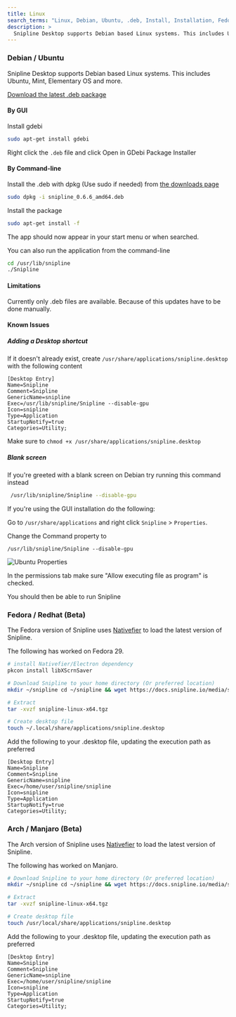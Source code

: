 ```yaml
---
title: Linux
search_terms: "Linux, Debian, Ubuntu, .deb, Install, Installation, Fedora, .rpm"
description: >
  Snipline Desktop supports Debian based Linux systems. This includes Ubuntu, Mint, Elementary OS and more.
---
```


### Debian / Ubuntu

Snipline Desktop supports Debian based Linux systems. This includes Ubuntu, Mint, Elementary OS and more.

[Download the latest .deb package](https://desktop.downloads.snipline.io/download/latest/linux_64)

#### By GUI

Install gdebi

~~~bash
sudo apt-get install gdebi
~~~

Right click the `.deb` file and click Open in GDebi Package Installer


#### By Command-line

Install the .deb with dpkg (Use sudo if needed) from [the downloads page](https://desktop.downloads.snipline.io)

~~~bash
sudo dpkg -i snipline_0.6.6_amd64.deb
~~~

Install the package

~~~bash
sudo apt-get install -f
~~~

The app should now appear in your start menu or when searched.

You can also run the application from the command-line

~~~bash
cd /usr/lib/snipline
./Snipline
~~~

#### Limitations

Currently only .deb files are available. Because of this updates have to be done manually.

#### Known Issues

##### Adding a Desktop shortcut

If it doesn't already exist, create `/usr/share/applications/snipline.desktop` with the following content

~~~
[Desktop Entry]
Name=Snipline
Comment=Snipline
GenericName=snipline
Exec=/usr/lib/snipline/Snipline --disable-gpu
Icon=snipline
Type=Application
StartupNotify=true
Categories=Utility;
~~~

Make sure to `chmod +x /usr/share/applications/snipline.desktop`

##### Blank screen

If you're greeted with a blank screen on Debian try running this command instead

~~~bash
 /usr/lib/snipline/Snipline --disable-gpu
~~~

If you're using the GUI installation do the following:

Go to `/usr/share/applications` and right click `Snipline` > `Properties`.

Change the Command property to

`/usr/lib/snipline/Snipline --disable-gpu`

![Ubuntu Properties](/images/snipline/ubuntu-properties.png)

In the permissions tab make sure "Allow executing file as program" is checked.

You should then be able to run Snipline

### Fedora / Redhat (Beta)

The Fedora version of Snipline uses [Nativefier](https://github.com/jiahaog/Nativefier) to load the latest version of Snipline.

The following has worked on Fedora 29.

~~~bash
# install Nativefier/Electron dependency
pkcon install libXScrnSaver 

# Download Snipline to your home directory (Or preferred location)
mkdir ~/snipline cd ~/snipline && wget https://docs.snipline.io/media/snipline-linux-x64.tgz

# Extract
tar -xvzf snipline-linux-x64.tgz

# Create desktop file
touch ~/.local/share/applications/snipline.desktop
~~~

Add the following to your .desktop file, updating the execution path as preferred

~~~
[Desktop Entry]
Name=Snipline
Comment=Snipline
GenericName=snipline
Exec=/home/user/snipline/snipline
Icon=snipline
Type=Application
StartupNotify=true
Categories=Utility;
~~~

### Arch / Manjaro (Beta)

The Arch version of Snipline uses [Nativefier](https://github.com/jiahaog/Nativefier) to load the latest version of Snipline.

The following has worked on Manjaro.

~~~bash
# Download Snipline to your home directory (Or preferred location)
mkdir ~/snipline cd ~/snipline && wget https://docs.snipline.io/media/snipline-linux-x64.tgz

# Extract
tar -xvzf snipline-linux-x64.tgz

# Create desktop file
touch /usr/local/share/applications/snipline.desktop
~~~

Add the following to your .desktop file, updating the execution path as preferred

~~~
[Desktop Entry]
Name=Snipline
Comment=Snipline
GenericName=snipline
Exec=/home/user/snipline/snipline
Icon=snipline
Type=Application
StartupNotify=true
Categories=Utility;
~~~
